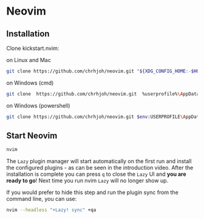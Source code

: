 # Neovim

## Installation
Clone kickstart.nvim:

on Linux and Mac
```sh
git clone https://github.com/chrhjoh/neovim.git "${XDG_CONFIG_HOME:-$HOME/.config}"/nvim
```
on Windows (cmd)
```sh
git clone  https://github.com/chrhjoh/neovim.git  %userprofile%\AppData\Local\nvim\ 
```
on Windows (powershell)

```sh
git clone https://github.com/chrhjoh/neovim.git $env:USERPROFILE\AppData\Local\nvim\ 
```

## Start Neovim

```sh
nvim
```

The `Lazy` plugin manager will start automatically on the first run and install the configured plugins - as can be seen in the introduction video. After the installation is complete you can press `q` to close the `Lazy` UI and **you are ready to go**! Next time you run nvim `Lazy` will no longer show up.

If you would prefer to hide this step and run the plugin sync from the command line, you can use:

```sh
nvim --headless "+Lazy! sync" +qa
```

```

